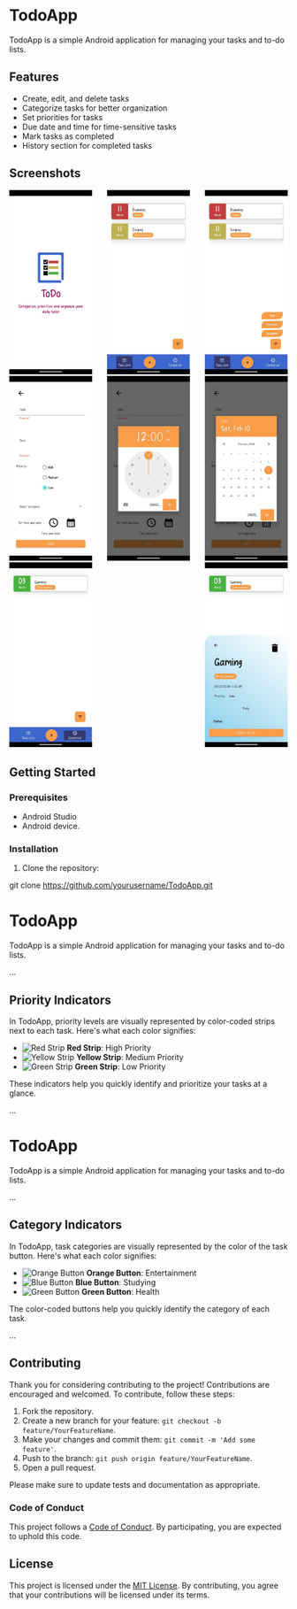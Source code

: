 # TodoApp

TodoApp is a simple Android application for managing your tasks and to-do lists.

## Features

- Create, edit, and delete tasks
- Categorize tasks for better organization
- Set priorities for tasks
- Due date and time for time-sensitive tasks
- Mark tasks as completed
- History section for completed tasks

## Screenshots

<div style="display: flex;flex-wrap:wrap; justify-content: space-between;">

  <a href="https://github.com/SkShoheb33/TodoApp/blob/main/screenshots/a.jpg" target="_blank">
    <img src="screenshots/a.jpg" alt="Splash Screen" width="150"/>
  </a>

  <a href="https://github.com/SkShoheb33/TodoApp/blob/main/screenshots/b.jpg" target="_blank">
    <img src="screenshots/b.jpg" alt="Home Screen" width="150"/>
  </a>

  <a href="https://github.com/SkShoheb33/TodoApp/blob/main/screenshots/c.jpg" target="_blank">
    <img src="screenshots/c.jpg" alt="Adding a Task" width="150"/>
  </a>

  <a href="https://github.com/SkShoheb33/TodoApp/blob/main/screenshots/d.jpg" target="_blank">
    <img src="screenshots/d.jpg" alt="Editing a Task" width="150"/>
  </a>

  <a href="https://github.com/SkShoheb33/TodoApp/blob/main/screenshots/e.jpg" target="_blank">
    <img src="screenshots/e.jpg" alt="Completed Tasks" width="150"/>
  </a>

   <a href="https://github.com/SkShoheb33/TodoApp/blob/main/screenshots/f.jpg" target="_blank">
    <img src="screenshots/f.jpg" alt="Completed Tasks" width="150"/>
  </a>
   <a href="https://github.com/SkShoheb33/TodoApp/blob/main/screenshots/g.jpg" target="_blank">
    <img src="screenshots/g.jpg" alt="Completed Tasks" width="150"/>
  </a>
   <a href="https://github.com/SkShoheb33/TodoApp/blob/main/screenshots/h.jpg" target="_blank">
    <img src="screenshots/h.jpg" alt="Completed Tasks" width="150"/>
  </a>

</div>

## Getting Started

### Prerequisites

- Android Studio
- Android device.

### Installation

1. Clone the repository:


git clone https://github.com/yourusername/TodoApp.git


# TodoApp

TodoApp is a simple Android application for managing your tasks and to-do lists.

...

## Priority Indicators

In TodoApp, priority levels are visually represented by color-coded strips next to each task. Here's what each color signifies:

- ![Red Strip](https://via.placeholder.com/15/FF0000/000000?text=+) **Red Strip**: High Priority
- ![Yellow Strip](https://via.placeholder.com/15/FFFF00/000000?text=+) **Yellow Strip**: Medium Priority
- ![Green Strip](https://via.placeholder.com/15/00FF00/000000?text=+) **Green Strip**: Low Priority

These indicators help you quickly identify and prioritize your tasks at a glance.

...

# TodoApp

TodoApp is a simple Android application for managing your tasks and to-do lists.

...

## Category Indicators

In TodoApp, task categories are visually represented by the color of the task button. Here's what each color signifies:

- ![Orange Button](https://via.placeholder.com/15/FFA500/000000?text=+) **Orange Button**: Entertainment
- ![Blue Button](https://via.placeholder.com/15/0000FF/000000?text=+) **Blue Button**: Studying
- ![Green Button](https://via.placeholder.com/15/008000/000000?text=+) **Green Button**: Health

The color-coded buttons help you quickly identify the category of each task.

...

## Contributing

Thank you for considering contributing to the project! Contributions are encouraged and welcomed. To contribute, follow these steps:

1. Fork the repository.
2. Create a new branch for your feature: `git checkout -b feature/YourFeatureName`.
3. Make your changes and commit them: `git commit -m 'Add some feature'`.
4. Push to the branch: `git push origin feature/YourFeatureName`.
5. Open a pull request.

Please make sure to update tests and documentation as appropriate.

### Code of Conduct

This project follows a [Code of Conduct](CODE_OF_CONDUCT.md). By participating, you are expected to uphold this code.

## License

This project is licensed under the [MIT License](LICENSE). By contributing, you agree that your contributions will be licensed under its terms.


